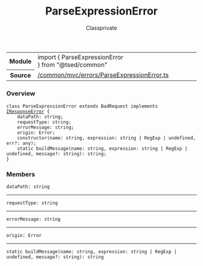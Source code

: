 
<header class="symbol-info-header"><h1 id="parseexpressionerror">ParseExpressionError</h1><label class="symbol-info-type-label class">Class</label><label class="api-type-label private" title="private">private</label></header>
<!-- summary -->
<section class="symbol-info"><table class="is-full-width"><tbody><tr><th>Module</th><td><div class="lang-typescript"><span class="token keyword">import</span> { ParseExpressionError }&nbsp;<span class="token keyword">from</span>&nbsp;<span class="token string">"@tsed/common"</span></div></td></tr><tr><th>Source</th><td><a href="https://github.com/Romakita/ts-express-decorators/blob/v4.26.1/src//common/mvc/errors/ParseExpressionError.ts#L0-L0">/common/mvc/errors/ParseExpressionError.ts</a></td></tr></tbody></table></section>
<!-- overview -->


### Overview


<pre><code class="typescript-lang "><span class="token keyword">class</span> ParseExpressionError <span class="token keyword">extends</span> BadRequest <span class="token keyword">implements</span> <a href="#api/common/mvc/iresponseerror"><span class="token">IResponseError</span></a> <span class="token punctuation">{</span>
    dataPath<span class="token punctuation">:</span> <span class="token keyword">string</span><span class="token punctuation">;</span>
    requestType<span class="token punctuation">:</span> <span class="token keyword">string</span><span class="token punctuation">;</span>
    errorMessage<span class="token punctuation">:</span> <span class="token keyword">string</span><span class="token punctuation">;</span>
    origin<span class="token punctuation">:</span> Error<span class="token punctuation">;</span>
    <span class="token keyword">constructor</span><span class="token punctuation">(</span>name<span class="token punctuation">:</span> <span class="token keyword">string</span><span class="token punctuation">,</span> expression<span class="token punctuation">:</span> <span class="token keyword">string</span> | RegExp | undefined<span class="token punctuation">,</span> err?<span class="token punctuation">:</span> <span class="token keyword">any</span><span class="token punctuation">)</span><span class="token punctuation">;</span>
    <span class="token keyword">static</span> <span class="token function">buildMessage</span><span class="token punctuation">(</span>name<span class="token punctuation">:</span> <span class="token keyword">string</span><span class="token punctuation">,</span> expression<span class="token punctuation">:</span> <span class="token keyword">string</span> | RegExp | undefined<span class="token punctuation">,</span> message?<span class="token punctuation">:</span> <span class="token keyword">string</span><span class="token punctuation">)</span><span class="token punctuation">:</span> <span class="token keyword">string</span><span class="token punctuation">;</span>
<span class="token punctuation">}</span></code></pre>


<!-- Parameters -->

<!-- Description -->

<!-- Members -->







### Members



<div class="method-overview">
<pre><code class="typescript-lang ">dataPath<span class="token punctuation">:</span> <span class="token keyword">string</span></code></pre>
</div>




<hr/>



<div class="method-overview">
<pre><code class="typescript-lang ">requestType<span class="token punctuation">:</span> <span class="token keyword">string</span></code></pre>
</div>




<hr/>



<div class="method-overview">
<pre><code class="typescript-lang ">errorMessage<span class="token punctuation">:</span> <span class="token keyword">string</span></code></pre>
</div>




<hr/>



<div class="method-overview">
<pre><code class="typescript-lang ">origin<span class="token punctuation">:</span> Error</code></pre>
</div>




<hr/>



<div class="method-overview">
<pre><code class="typescript-lang "><span class="token keyword">static</span> <span class="token function">buildMessage</span><span class="token punctuation">(</span>name<span class="token punctuation">:</span> <span class="token keyword">string</span><span class="token punctuation">,</span> expression<span class="token punctuation">:</span> <span class="token keyword">string</span> | RegExp | undefined<span class="token punctuation">,</span> message?<span class="token punctuation">:</span> <span class="token keyword">string</span><span class="token punctuation">)</span><span class="token punctuation">:</span> <span class="token keyword">string</span></code></pre>
</div>








